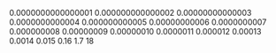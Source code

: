 0.0000000000000001
0.000000000000002
0.00000000000003
0.0000000000004
0.000000000005
0.00000000006
0.0000000007
0.000000008
0.00000009
0.00000010
0.0000011
0.000012
0.00013
0.0014
0.015
0.16
1.7
18
